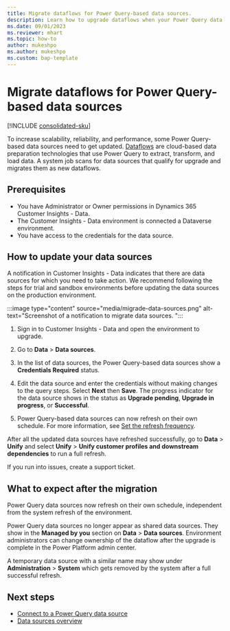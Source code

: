 ```yaml
---
title: Migrate dataflows for Power Query-based data sources.
description: Learn how to upgrade dataflows when your Power Query data sources are upgraded.
ms.date: 09/01/2023
ms.reviewer: mhart
ms.topic: how-to
author: mukeshpo
ms.author: mukeshpo
ms.custom: bap-template
---
```


# Migrate dataflows for Power Query-based data sources

[!INCLUDE [consolidated-sku](./includes/consolidated-sku.md)]

To increase scalability, reliability, and performance, some Power Query-based data sources need to get updated. [Dataflows](/power-query/dataflows/understanding-differences-between-analytical-standard-dataflows) are cloud-based data preparation technologies that use Power Query to extract, transform, and load data. A system job scans for data sources that qualify for upgrade and migrates them as new dataflows.

## Prerequisites

- You have Administrator or Owner permissions in Dynamics 365 Customer Insights - Data.
- The Customer Insights - Data environment is connected a Dataverse environment.
- You have access to the credentials for the data source.

## How to update your data sources  

A notification in Customer Insights - Data indicates that there are data sources for which you need to take action.
We recommend following the steps for trial and sandbox environments before updating the data sources on the production environment.  

:::image type="content" source="media/migrade-data-sources.png" alt-text="Screenshot of a notification to migrate data sources. ":::

1. Sign in to Customer Insights - Data and open the environment to upgrade.

1. Go to **Data** > **Data sources**.  

1. In the list of data sources, the Power Query-based data sources show a **Credentials Required** status.

1. Edit the data source and enter the credentials without making changes to the query steps. Select **Next** then **Save**. The progress indicator for the data source shows in the status as **Upgrade pending**, **Upgrade in progress**, or **Successful**.

1. Power Query-based data sources can now refresh on their own schedule. For more information, see [Set the refresh frequency](/power-apps/maker/data-platform/create-and-use-dataflows#set-the-refresh-frequency).

After all the updated data sources have refreshed successfully, go to **Data** > **Unify** and select **Unify** > **Unify customer profiles and downstream dependencies** to run a full refresh.

If you run into issues, create a support ticket.  

## What to expect after the migration

Power Query data sources now refresh on their own schedule, independent from the system refresh of the environment.

Power Query data sources no longer appear as shared data sources. They show in the **Managed by you** section on **Data** > **Data sources**. Environment administrators can change ownership of the dataflow after the upgrade is complete in the Power Platform admin center.

A temporary data source with a similar name may show under **Administration** > **System** which gets removed by the system after a full successful refresh.

## Next steps

- [Connect to a Power Query data source](connect-power-query.md)
- [Data sources overview](data-sources.md)